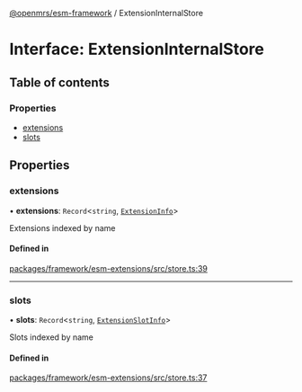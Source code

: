[@openmrs/esm-framework](../API.md) / ExtensionInternalStore

# Interface: ExtensionInternalStore

## Table of contents

### Properties

- [extensions](ExtensionInternalStore.md#extensions)
- [slots](ExtensionInternalStore.md#slots)

## Properties

### extensions

• **extensions**: `Record`<`string`, [`ExtensionInfo`](ExtensionInfo.md)\>

Extensions indexed by name

#### Defined in

[packages/framework/esm-extensions/src/store.ts:39](https://github.com/openmrs/openmrs-esm-core/blob/master/packages/framework/esm-extensions/src/store.ts#L39)

___

### slots

• **slots**: `Record`<`string`, [`ExtensionSlotInfo`](ExtensionSlotInfo.md)\>

Slots indexed by name

#### Defined in

[packages/framework/esm-extensions/src/store.ts:37](https://github.com/openmrs/openmrs-esm-core/blob/master/packages/framework/esm-extensions/src/store.ts#L37)
